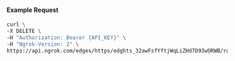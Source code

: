 <!-- Code generated for API Clients. DO NOT EDIT. -->

#### Example Request

```bash
curl \
-X DELETE \
-H "Authorization: Bearer {API_KEY}" \
-H "Ngrok-Version: 2" \
https://api.ngrok.com/edges/https/edghts_32awFsfYftjWqLiZHd7D93wORWB/routes/edghtsrt_32awFstyLVJcLA8dSpeDghJavMV/ip_restriction
```
